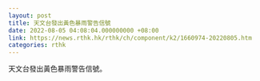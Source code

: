 ```yaml
---
layout: post
title: 天文台發出黃色暴雨警告信號
date: 2022-08-05 04:08:04.000000000 +08:00
link: https://news.rthk.hk/rthk/ch/component/k2/1660974-20220805.htm
categories: rthk
---
```


天文台發出黃色暴雨警告信號。
